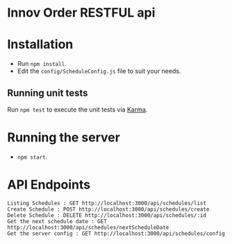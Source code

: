 # Innov Order RESTFUL api

# Installation

* Run ```npm install```.
* Edit the `config/ScheduleConfig.js` file to suit your needs.

## Running unit tests

Run `npm test` to execute the unit tests via [Karma](https://karma-runner.github.io).

# Running the server

* ```npm start```.

# API Endpoints

```
Listing Schedules : GET http://localhost:3000/api/schedules/list
Create Schedule : POST http://localhost:3000/api/schedules/create
Delete Schedule : DELETE http://localhost:3000/api/schedules/:id
Get the next schedule date : GET http://localhost:3000/api/schedules/nextScheduleDate
Get the server config : GET http://localhost:3000/api/schedules/config
```
